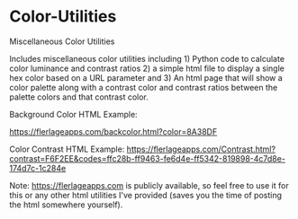 # Color-Utilities
Miscellaneous Color Utilities

Includes miscellaneous color utilities including 1) Python code to calculate color luminance and contrast ratios 2) a simple html file to display a single hex color based on a URL parameter and 3) An html page that will show a color palette along with a contrast color and contrast ratios between the palette colors and that contrast color.

Background Color HTML Example:

https://flerlageapps.com/backcolor.html?color=8A38DF


Color Contrast HTML Example:
https://flerlageapps.com/Contrast.html?contrast=F6F2EE&codes=ffc28b-ff9463-fe6d4e-ff5342-819898-4c7d8e-174d7c-1c284e

Note: https://flerlageapps.com is publicly available, so feel free to use it for this or any other html utilities I've provided (saves you the time of posting the html somewhere yourself).
